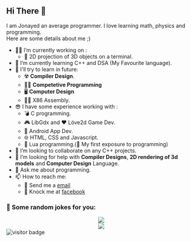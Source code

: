 ## Hi There 👋
I am Jonayed an average programmer. I love learning math, physics and programming. </br>
Here are some details about me ;)

- 👨‍🔧 I’m currently working on :
  - 🍩 2D projection of 3D objects on a terminal.
- 🌱 I’m currently learning C++ and DSA (My Favourite language).
- 🚀 I'll try to learn in future:
  - ☢️ __Compiler Design__.
  - 🏃‍♂️ __Competetive Programming__
  - 🖥 __Computer Design__
  - 👨‍💻 X86 Assembly.
- 😎 I have some experience working with : 
  - 💣 C programming.
  - 🎮 LibGdx and ❤ Löve2d Game Dev.
  - 📱 Android App Dev.
  - 🌐 HTML, CSS and Javascript.
  - 🌙 Lua programming.(👶 My first exposure to programming)
- 🤝 I’m looking to collaborate on any C++ projects.
- 🤔 I’m looking for help with __Compiler Designs__, __2D rendering of 3d models__ and __Computer Design__ Language.
- 💬 Ask me about programming.
- 📫 How to reach me: 
  - 📧 Send me a [email](jonayedmohiuddin@gmail.com)
  - 📲 Knock me at [facebook](https://www.facebook.com/jonayedmohiuddin)
### 🤣 Some random jokes for you:
<div align="center">
  <img src="https://readme-jokes.vercel.app/api?bgColor=%23212529&textColor=%23ffddd2&qColor=%23f94144&aColor=%2390be6d&borderColor=%23f9c74f&codeColor=%23f9c74f">
</div>

<div align="center">
  <img src="https://github-readme-stats.vercel.app/api?username=JonayedMohiuddin&show_icons=true&theme=blue-green">
</div>

<img src="https://visitor-badge.laobi.icu/badge?page_id=JonayedMohiuddin" alt="visitor badge"/>


